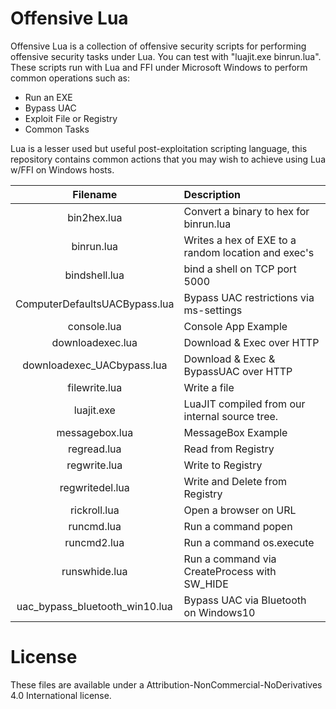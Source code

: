 # Offensive Lua

Offensive Lua is a collection of offensive security scripts for performing offensive
security tasks under Lua. You can test with "luajit.exe binrun.lua". These scripts
run with Lua and FFI under Microsoft Windows to perform common operations such as:

- Run an EXE
- Bypass UAC
- Exploit File or Registry
- Common Tasks

Lua is a lesser used but useful post-exploitation scripting language, this repository contains
common actions that you may wish to achieve using Lua w/FFI on Windows hosts.

|            Filename            | Description                                         |
| :----------------------------: | :-------------------------------------------------- |
|          bin2hex.lua           | Convert a binary to hex for binrun.lua              |
|           binrun.lua           | Writes a hex of EXE to a random location and exec's |
|         bindshell.lua          | bind a shell on TCP port 5000                       |
| ComputerDefaultsUACBypass.lua  | Bypass UAC restrictions via ms-settings             |
|          console.lua           | Console App Example                                 |
|        downloadexec.lua        | Download & Exec over HTTP                           |
|   downloadexec_UACbypass.lua   | Download & Exec & BypassUAC over HTTP               |
|         filewrite.lua          | Write a file                                        |
|           luajit.exe           | LuaJIT compiled from our internal source tree.      |
|         messagebox.lua         | MessageBox Example                                  |
|          regread.lua           | Read from Registry                                  |
|          regwrite.lua          | Write to Registry                                   |
|        regwritedel.lua         | Write and Delete from Registry                      |
|          rickroll.lua          | Open a browser on URL                               |
|           runcmd.lua           | Run a command popen                                 |
|          runcmd2.lua           | Run a command os.execute                            |
|         runswhide.lua          | Run a command via CreateProcess with SW_HIDE        |
| uac_bypass_bluetooth_win10.lua | Bypass UAC via Bluetooth on Windows10               |

# License

These files are available under a Attribution-NonCommercial-NoDerivatives 4.0 International license.
